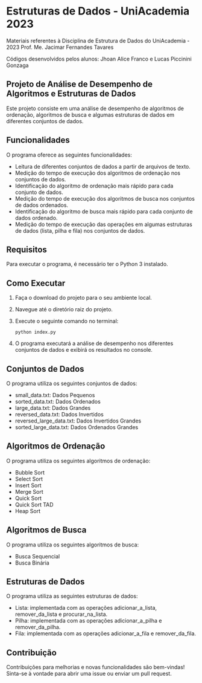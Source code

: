 # Estruturas de Dados - UniAcademia 2023

Materiais referentes à Disciplina de Estrutura de Dados do UniAcademia - 2023
Prof. Me. Jacimar Fernandes Tavares

Códigos desenvolvidos pelos alunos: 
Jhoan Alice Franco e Lucas Piccinini Gonzaga

## Projeto de Análise de Desempenho de Algoritmos e Estruturas de Dados

Este projeto consiste em uma análise de desempenho de algoritmos de ordenação, algoritmos de busca e algumas estruturas de dados em diferentes conjuntos de dados.

## Funcionalidades

O programa oferece as seguintes funcionalidades:

- Leitura de diferentes conjuntos de dados a partir de arquivos de texto.
- Medição do tempo de execução dos algoritmos de ordenação nos conjuntos de dados.
- Identificação do algoritmo de ordenação mais rápido para cada conjunto de dados.
- Medição do tempo de execução dos algoritmos de busca nos conjuntos de dados ordenados.
- Identificação do algoritmo de busca mais rápido para cada conjunto de dados ordenado.
- Medição do tempo de execução das operações em algumas estruturas de dados (lista, pilha e fila) nos conjuntos de dados.

## Requisitos

Para executar o programa, é necessário ter o Python 3 instalado.

## Como Executar

1. Faça o download do projeto para o seu ambiente local.
2. Navegue até o diretório raiz do projeto.
3. Execute o seguinte comando no terminal:

   ```
   python index.py
   ```

4. O programa executará a análise de desempenho nos diferentes conjuntos de dados e exibirá os resultados no console.

## Conjuntos de Dados

O programa utiliza os seguintes conjuntos de dados:

- small_data.txt: Dados Pequenos
- sorted_data.txt: Dados Ordenados
- large_data.txt: Dados Grandes
- reversed_data.txt: Dados Invertidos
- reversed_large_data.txt: Dados Invertidos Grandes
- sorted_large_data.txt: Dados Ordenados Grandes

## Algoritmos de Ordenação

O programa utiliza os seguintes algoritmos de ordenação:

- Bubble Sort
- Select Sort
- Insert Sort
- Merge Sort
- Quick Sort
- Quick Sort TAD
- Heap Sort

## Algoritmos de Busca

O programa utiliza os seguintes algoritmos de busca:

- Busca Sequencial
- Busca Binária

## Estruturas de Dados

O programa utiliza as seguintes estruturas de dados:

- Lista: implementada com as operações adicionar_a_lista, remover_da_lista e procurar_na_lista.
- Pilha: implementada com as operações adicionar_a_pilha e remover_da_pilha.
- Fila: implementada com as operações adicionar_a_fila e remover_da_fila.

## Contribuição

Contribuições para melhorias e novas funcionalidades são bem-vindas! Sinta-se à vontade para abrir uma issue ou enviar um pull request.

